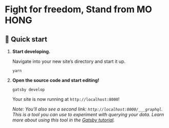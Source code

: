 <h1>
  Fight for freedom, Stand from MO HONG
</h1>

## 🚀 Quick start

1.  **Start developing.**

    Navigate into your new site’s directory and start it up.

    ```
    yarn
    ```

1.  **Open the source code and start editing!**

    ```
    gatsby develop
    ```

    Your site is now running at `http://localhost:8000`!

    _Note: You'll also see a second link: _`http://localhost:8000/___graphql`_. This is a tool you can use to experiment with querying your data. Learn more about using this tool in the [Gatsby tutorial](https://www.gatsbyjs.org/tutorial/part-five/#introducing-graphiql)._